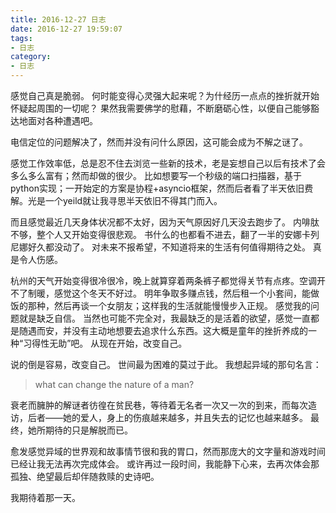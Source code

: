```yaml
---
title: 2016-12-27 日志
date: 2016-12-27 19:59:07
tags:
- 日志
category:
- 日志
---
```

感觉自己真是脆弱。
何时能变得心灵强大起来呢？为什经历一点点的挫折就开始怀疑起周围的一切呢？
果然我需要佛学的慰藉，不断磨砺心性，以便自己能够豁达地面对各种遭遇吧。

电信定位的问题解决了，然而并没有问什么原因，这可能会成为不解之谜了。

感觉工作效率低，总是忍不住去浏览一些新的技术，老是妄想自己以后有技术了会多么多么富有；然而却做的很少。
比如想要写一个秒级的端口扫描器，基于python实现；一开始定的方案是协程+asyncio框架，然而后者看了半天依旧费解。光是一个yeild就让我寻思半天依旧不得其门而入。

而且感觉最近几天身体状况都不太好，因为天气原因好几天没去跑步了。
内啡肽不够，整个人又开始变得很悲观。
书什么的也都看不进去，翻了一半的安娜卡列尼娜好久都没动了。
对未来不报希望，不知道将来的生活有何值得期待之处。
真是令人伤感。

杭州的天气开始变得很冷很冷，晚上就算穿着两条裤子都觉得关节有点疼。空调开不了制暖，感觉这个冬天不好过。
明年争取多赚点钱，然后租一个小套间，能做饭的那种，然后再谈一个女朋友；这样我的生活就能慢慢步入正规。
感觉我的问题就是缺乏自信。
当然也可能不完全对，我最缺乏的是活着的欲望，感觉一直都是随遇而安，并没有主动地想要去追求什么东西。这大概是童年的挫折养成的一种“习得性无助”吧。
从现在开始，改变自己。

说的倒是容易，改变自己。
世间最为困难的莫过于此。
我想起异域的那句名言：
> what can change the nature of a man?

衰老而臃肿的解谜者彷徨在贫民巷，等待着无名者一次又一次的到来，而每次造访，后者——她的爱人，身上的伤痕越来越多，并且失去的记忆也越来越多。
最终，她所期待的只是解脱而已。

愈发感觉异域的世界观和故事情节很和我的胃口，然而那庞大的文字量和游戏时间已经让我无法再次完成体会。
或许再过一段时间，我能静下心来，去再次体会那孤独、绝望最后却伴随救赎的史诗吧。

我期待着那一天。
